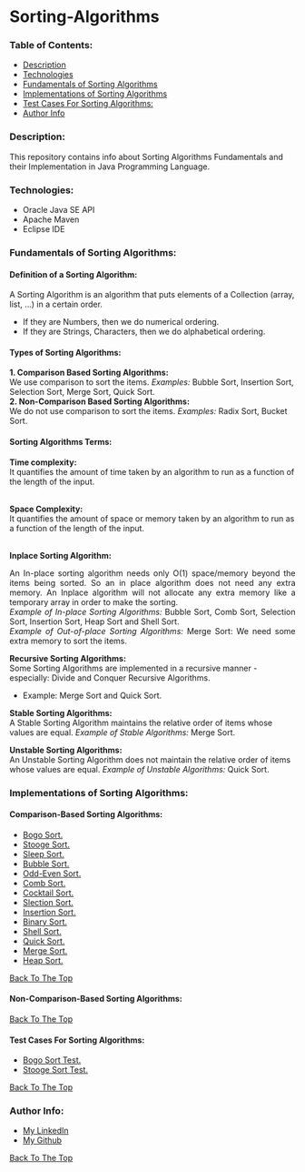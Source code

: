 # Sorting-Algorithms

### Table of Contents:
- [Description](#description)
- [Technologies](#technologies)
- [Fundamentals of Sorting Algorithms](#fundamentals-of-Sorting-Algorithms)
- [Implementations of Sorting Algorithms](#implementations-of-Sorting-Algorithms)
- [Test Cases For Sorting Algorithms:](#test-cases-For-Sorting-Algorithms)
- [Author Info](#author-info)


### Description:
This repository contains info about Sorting Algorithms Fundamentals and their Implementation in Java Programming Language.


### Technologies:
- Oracle Java SE API
- Apache Maven
- Eclipse IDE


### Fundamentals of Sorting Algorithms:
#### Definition of a Sorting Algorithm:
A Sorting Algorithm is an algorithm that puts elements of a Collection (array, list, ...) in a certain order.
<ul>
    <li>If they are Numbers, then we do numerical ordering.</li>
    <li>If they are Strings, Characters, then we do alphabetical ordering.</li>
</ul>


#### Types of Sorting Algorithms:
**1. Comparison Based Sorting Algorithms:**<br/> 
We use comparison to sort the items. <i>Examples:</i> Bubble Sort, Insertion Sort, Selection Sort, Merge Sort, Quick Sort.<br/>
**2. Non-Comparison Based Sorting Algorithms:**<br/> 
We do not use comparison to sort the items. <i>Examples:</i> Radix Sort, Bucket Sort.<br/>


#### Sorting Algorithms Terms:
**Time complexity:**<br/>
It quantifies the amount of time taken by an algorithm to run as a function of the length of the input.<br/><br/>

**Space Complexity:**<br/>
It quantifies the amount of space or memory taken by an algorithm to run as a function of the length of the input.<br/><br/>

**Inplace Sorting Algorithm:**<br/> 
<p style="text-align:justify">
An In-place sorting algorithm needs only O(1) space/memory beyond the items being sorted. So an in place algorithm does not need any extra memory. An Inplace algorithm will not allocate any extra memory like a temporary array in order to make the sorting.<br/>
<i>Example of In-place Sorting Algorithms:</i> Bubble Sort, Comb Sort, Selection Sort, Insertion Sort, Heap Sort and Shell Sort.<br/>
<i>Example of Out-of-place Sorting Algorithms:</i> Merge Sort: We need some extra memory to sort the items.<br/>
</p>	
	
**Recursive Sorting Algorithms:**<br/> 
Some Sorting Algorithms are implemented in a recursive manner - especially: Divide and Conquer Recursive Algorithms.<br/>
- Example: Merge Sort and Quick Sort.

**Stable Sorting Algorithms:**<br/> 
A Stable Sorting Algorithm maintains the relative order of items whose values are equal.
<i>Example of Stable Algorithms:</i> Merge Sort.<br/>

**Unstable Sorting Algorithms:**<br/> 
An Unstable Sorting Algorithm does not maintain the relative order of items whose values are equal.
<i>Example of Unstable Algorithms:</i> Quick Sort.<br/>


### Implementations of Sorting Algorithms:     
#### Comparison-Based Sorting Algorithms:
- [Bogo Sort.](/src/main/java/comparisonBasedSortingAlgorithms/BogoSortingAlgorithm.java)<br/>
- [Stooge Sort.](/src/main/java/comparisonBasedSortingAlgorithms/StoogeSortingAlgorithm.java)<br/>
- [Sleep Sort.](/src/main/java/comparisonBasedSortingAlgorithms/SleepSortingAlgorithm.java)<br/>
- [Bubble Sort.](/src/main/java/comparisonBasedSortingAlgorithms/BubbleSortingAlgorithm.java)<br/>
- [Odd-Even Sort.](/src/main/java/comparisonBasedSortingAlgorithms/OddEvenSortingAlgorithm.java)<br/>
- [Comb Sort.](/src/main/java/comparisonBasedSortingAlgorithms/CombSortingAlgorithm.java)<br/>
- [Cocktail Sort.](/src/main/java/comparisonBasedSortingAlgorithms/CocktailSortingAlgorithm.java)<br/>
- [Slection Sort.](/src/main/java/comparisonBasedSortingAlgorithms/SlectionSortingAlgorithm.java)<br/>
- [Insertion Sort.](/src/main/java/comparisonBasedSortingAlgorithms/InsertionSortingAlgorithm.java)<br/>
- [Binary Sort.](/src/main/java/comparisonBasedSortingAlgorithms/BinarySortingAlgorithm.java)<br/>
- [Shell Sort.](/src/main/java/comparisonBasedSortingAlgorithms/ShellSortingAlgorithm.java)<br/>
- [Quick Sort.](/src/main/java/comparisonBasedSortingAlgorithms/QuickSortingAlgorithm.java)<br/>
- [Merge Sort.](/src/main/java/comparisonBasedSortingAlgorithms/MergeSortingAlgorithm.java)<br/>
- [Heap Sort.](/src/main/java/comparisonBasedSortingAlgorithms/HeapSortingAlgorithm.java)<br/>

[Back To The Top](#Sorting-Algorithms)
      
      
      
#### Non-Comparison-Based Sorting Algorithms:


[Back To The Top](#Sorting-Algorithms)



#### Test Cases For Sorting Algorithms:
- [Bogo Sort Test.](/src/test/java/BogoSortingAlgorithmTest.java)<br/>
- [Stooge Sort Test.](/src/test/java/StoogeSortingAlgorithmTest.java)<br/>


[Back To The Top](#Sorting-Algorithms)



### Author Info:
- [My LinkedIn](https://www.linkedin.com/in/rawad-alaryan-26a816131/)
- [My Github](https://github.com/RawadAlaryan)

[Back To The Top](#Sorting-Algorithms)
